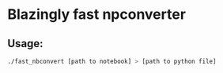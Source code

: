 # Blazingly fast npconverter

## Usage:

```bash
./fast_nbconvert [path to notebook] > [path to python file]
```
